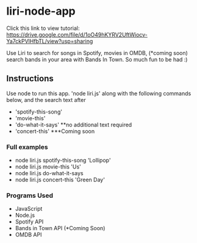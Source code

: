 # liri-node-app

Click this link to view tutorial:
https://drive.google.com/file/d/1oO49hKYRV2UftWiocv-Ya7ckPVlHfbTL/view?usp=sharing

Use Liri to search for songs in Spotify, movies in OMDB, (*coming soon) search bands in your area with Bands In Town. 
So much fun to be had :)

## Instructions 
Use node to run this app. 'node liri.js' along with the following commands below, and the search text after
* 'spotify-this-song'
* 'movie-this'
* 'do-what-it-says' **no additional text required 
* 'concert-this' ***Coming soon

### Full examples
* node liri.js spotify-this-song 'Lollipop'
* node liri.js movie-this 'Us'
* node liri.js do-what-it-says
* node liri.js concert-this 'Green Day'

### Programs Used
* JavaScript
* Node.js
* Spotify API
* Bands in Town API (*Coming Soon)
* OMDB API
